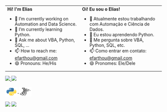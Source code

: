 
<table>
<td>
<strong> Hi! I'm Elias   </strong>
<br>

- 🔭 I’m currently working on Automation and Data Science.
- 🌱 I’m currently learning Python.
- 💬 Ask me about VBA, Python, SQL, ...
- 📫 How to reach me: efarthou@gmail.com
- 😄 Pronouns: He/His
</td>
  
<td>
<strong> Oi! Eu sou o Elias!    </strong>
<br> 

- 🔭 Atualmente estou trabalhando com Automação e Ciência de Dados.
- 🌱 Eu estou aprendendo Python.
- 💬 Me pergunta sobre VBA, Python, SQL, etc.
- 📫 Como entrar em contato: efarthou@gmail.com
- 😄 Pronomes: Ele/Dele
</td>
</table>

<div>
  <a href="https://github.com/EliasArthou">
  <img height="150em" src="https://github-readme-stats.vercel.app/api?username=EliasArthou&show_icons=true&theme=algolia&include_all_commits=true&count_private=true"/> 
  <img height="150em" src="https://github-readme-stats.vercel.app/api/top-langs/?username=EliasArthou&layout=compact&langs_count=7&theme=algolia"/>  
</div>

<div style="display: inline_block"><br>
<img align="center" alt="Elias-Python" height="30" width="40" src="https://raw.githubusercontent.com/devicons/devicon/master/icons/python/python-original.svg">
<img align="center" alt="Elias-SQLSERVER" height="30" width="40" src="https://raw.githubusercontent.com/devicons/devicon/master/icons/microsoftsqlserver/microsoftsqlserver-plain.svg">
</div>
<br>
<div>
  <a href = "mailto:efarthou@gmail.com"><img src="https://img.shields.io/badge/-Gmail-%23333?style=for-the-badge&logo=gmail&logoColor=white" target="_blank"></a>
  <a href="https://www.linkedin.com/in/elias-arthou-6911b939/" target="_blank"><img src="https://img.shields.io/badge/-LinkedIn-%230077B5?style=for-the-badge&logo=linkedin&logoColor=white" target="_blank"></a> 
</div>
